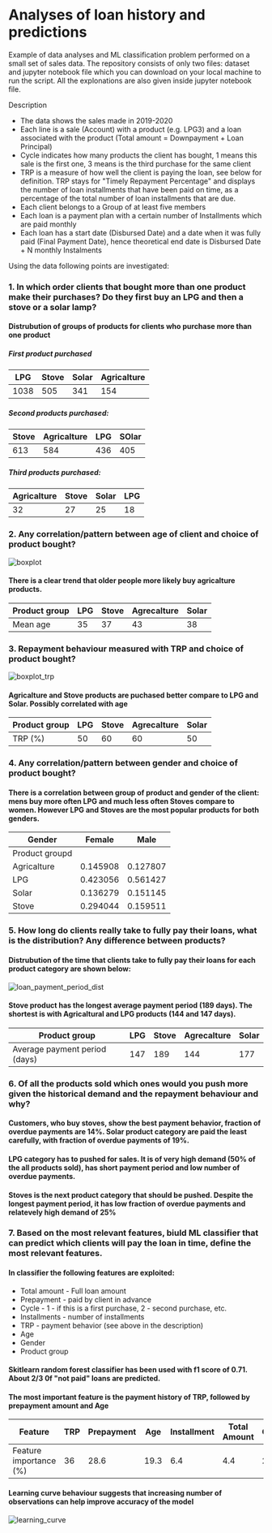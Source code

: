 # Analyses of loan history and predictions
Example of data analyses and ML classification problem performed on a small set of sales data.
The repository consists of only two files: dataset and jupyter notebook file which you can download on your local machine to run the script. All the explonations are also given inside
jupyter notebook file.

Description
- The data shows the sales made in 2019-2020
- Each line is a sale (Account) with a product (e.g. LPG3) and a loan associated with the product (Total amount = Downpayment + Loan Principal)
- Cycle indicates how many products the client has bought, 1 means this sale is the first one, 3 means is the third purchase for the same client
- TRP is a measure of how well the client is paying the loan, see below for definition. TRP stays for "Timely Repayment Percentage" and displays the number of loan installments that have been paid on time, as a percentage of the total number of loan installments that are due.
- Each client belongs to a Group of at least five members
- Each loan is a payment plan with a certain number of Installments which are paid monthly
- Each loan has a start date (Disbursed Date) and a date when it was fully paid (Final Payment Date), hence theoretical end date is Disbursed Date + N monthly Instalments


Using the data following points are investigated:
### 1. In which order clients that bought more than one product make their purchases? Do they first buy an LPG and then a stove or a solar lamp?
#### Distrubution of groups of products for clients who purchase more than one product
##### First product purchased
|LPG|Stove|Solar|Agricalture|
|-|-|-|-|
|1038|505|341|154|
##### Second products purchased:
|Stove|Agricalture|LPG|SOlar|
|-|-|-|-|
|613|584|436|405|
##### Third products purchased:
|Agricalture|Stove|Solar|LPG|
|-|-|-|-|
|32|27|25|18|

### 2. Any correlation/pattern between age of client and choice of product bought?
![boxplot](https://user-images.githubusercontent.com/42376293/87291872-48300580-c500-11ea-9926-0db8fe545e41.png)
#### There is a clear trend that older people more likely buy agricalture products.
|Product group|LPG|Stove|Agrecalture|Solar|
|-|-|-|-|-|
|Mean age|35|37|43|38|

### 3. Repayment behaviour measured with TRP and choice of product bought?
![boxplot_trp](https://user-images.githubusercontent.com/42376293/87292899-ca6cf980-c501-11ea-8a68-c895880198b4.png)
#### Agricalture and Stove products are puchased better compare to LPG and Solar. Possibly correlated with age
|Product group|LPG|Stove|Agrecalture|Solar|
|-|-|-|-|-|
|TRP (%)|50|60|60|50|

### 4. Any correlation/pattern between gender and choice of product bought?
#### There is a correlation between group of product and gender of the client: mens buy more often LPG and much less often Stoves compare to women. However LPG and Stoves are the most popular products for both genders. 
|Gender|Female|Male|
|-|-|-|
|Product groupd| | |
|Agricalture|0.145908|0.127807|
|LPG|0.423056|0.561427|
|Solar|0.136279|0.151145|
|Stove|0.294044|0.159511|

### 5. How long do clients really take to fully pay their loans, what is the distribution? Any difference between products?
#### Distrubution of the time that clients take to fully pay their loans for each product category are shown below:
![loan_payment_period_dist](https://user-images.githubusercontent.com/42376293/87293785-18363180-c503-11ea-90ea-28f2bdd4935a.png)
#### Stove product has the longest average payment period (189 days). The shortest is with Agricaltural and LPG products (144 and 147 days). 
|Product group|LPG|Stove|Agrecalture|Solar|
|-|-|-|-|-|
|Average payment period (days)|147|189|144|177|

### 6. Of all the products sold which ones would you push more given the historical demand and the repayment behaviour and why?
#### Customers, who buy stoves, show the best payment behavior, fraction of overdue payments are 14%.  Solar product category are paid the least carefully, with fraction of overdue payments of 19%.
#### LPG category has to pushed for sales. It is of very high demand (50% of the all products sold), has short payment period and low number of overdue payments. 
#### Stoves is the next product category that should be pushed. Despite the longest payment period, it has low fraction of overdue payments and relatevely high demand of 25%

### 7. Based on the most relevant features, biuld ML classifier that can predict which clients will pay the loan in time, define the most relevant features.

#### In classifier the following features are exploited:
* Total amount - Full loan amount
* Prepayment - paid by client in advance
* Cycle - 1 - if this is a first purchase, 2 - second purchase, etc.
* Installments - number of installments
* TRP - payment behavior (see above in the description)
* Age
* Gender
* Product group

#### Skitlearn random forest classifier has been used with f1 score of 0.71. About 2/3 0f "not paid" loans are predicted.
#### The most important feature is the payment history of TRP, followed by prepayment amount and Age
|Feature|TRP|Prepayment|Age|Installment|Total Amount|Cycle|Product Group|Gender|
|-|-|-|-|-|-|-|-|-|
|Feature importance (%)|36|28.6|19.3|6.4|4.4|2|2|1.3|

#### Learning curve behaviour suggests that increasing number of observations can help improve accuracy of the model
![learning_curve](https://user-images.githubusercontent.com/42376293/87297107-29ce0800-c508-11ea-8aaa-28fbc62e4f9d.png)
